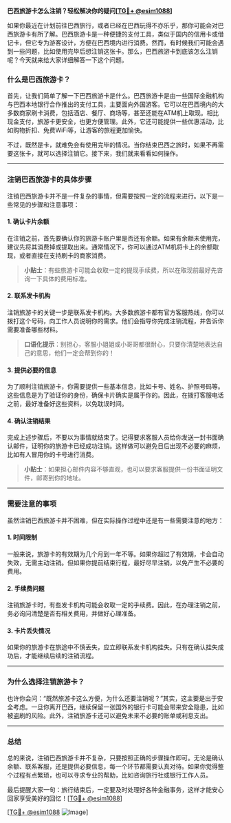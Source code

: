 **巴西旅游卡怎么注销？轻松解决你的疑问[[TG💪+ @esim1088](https://t.me/s/esim1088)]**

如果你最近在计划前往巴西旅行，或者已经在巴西玩得不亦乐乎，那你可能会对巴西旅游卡有所了解。巴西旅游卡是一种便捷的支付工具，类似于国内的信用卡或借记卡，但它专为游客设计，方便在巴西境内进行消费。然而，有时候我们可能会遇到一些问题，比如使用完毕后想注销这张卡。那么，巴西旅游卡到底该怎么注销呢？今天就来给大家详细解答一下这个问题。

### 什么是巴西旅游卡？

首先，让我们简单了解一下巴西旅游卡是什么。巴西旅游卡是由一些国际金融机构与巴西本地银行合作推出的支付工具，主要面向外国游客。它可以在巴西境内的大多数商家刷卡消费，包括酒店、餐厅、商场等，甚至还能在ATM机上取现。相比现金支付，旅游卡更安全，也更方便管理。此外，它还可能提供一些优惠活动，比如购物折扣、免费WiFi等，让游客的旅程更加愉快。

不过，既然是卡，就难免会有使用完毕的情况。当你结束巴西之旅时，如果不再需要这张卡，就可以选择注销它。接下来，我们就来看看如何操作。

---

### 注销巴西旅游卡的具体步骤

注销巴西旅游卡并不是一件复杂的事情，但需要按照一定的流程来进行。以下是一些常见的步骤和注意事项：

#### 1. 确认卡片余额

在注销之前，首先要确认你的旅游卡账户里是否还有余额。如果有余额未使用完，建议先将其消费掉或提取出来。通常情况下，你可以通过ATM机将卡上的余额取现，或者直接在支持刷卡的商家消费。

> **小贴士**：有些旅游卡可能会收取一定的提现手续费，所以在取现前最好先咨询一下具体的费用标准。

#### 2. 联系发卡机构

注销旅游卡的关键一步是联系发卡机构。大多数旅游卡都有官方客服热线，你可以拨打这个号码，向工作人员说明你的需求。他们会指导你完成注销流程，并告诉你需要准备哪些材料。

> **口语化提示**：别担心，客服小姐姐或小哥哥都很耐心，只要你清楚地表达自己的意思，他们一定会帮到你的！

#### 3. 提供必要的信息

为了顺利注销旅游卡，你需要提供一些基本信息，比如卡号、姓名、护照号码等。这些信息是为了验证你的身份，确保卡片确实是属于你的。因此，在拨打客服电话之前，最好准备好这些资料，以免耽误时间。

#### 4. 确认注销结果

完成上述步骤后，不要以为事情就结束了。记得要求客服人员给你发送一封书面确认邮件，证明你的旅游卡已经成功注销。这样做可以避免日后出现不必要的麻烦，比如有人冒用你的卡号进行消费。

> **小贴士**：如果担心邮件内容不够直观，也可以要求客服提供一份书面证明文件，邮寄到你的地址。

---

### 需要注意的事项

虽然注销巴西旅游卡并不困难，但在实际操作过程中还是有一些需要注意的地方：

#### 1. 时间限制

一般来说，旅游卡的有效期为几个月到一年不等。如果你超过了有效期，卡会自动失效，无需主动注销。但如果你提前结束行程，最好尽早注销，以免产生不必要的费用。

#### 2. 手续费问题

注销旅游卡时，有些发卡机构可能会收取一定的手续费。因此，在办理注销之前，务必询问清楚是否有相关费用，并做好心理准备。

#### 3. 卡片丢失情况

如果你的旅游卡在旅途中不慎丢失，应立即联系发卡机构挂失。只有在确认挂失成功后，才能继续后续的注销流程。

---

### 为什么选择注销旅游卡？

也许你会问：“既然旅游卡这么方便，为什么还要注销呢？”其实，这主要是出于安全考虑。一旦你离开巴西，继续保留一张国外的银行卡可能会带来安全隐患，比如被盗刷的风险。此外，注销旅游卡还可以避免未来不必要的账单或利息支出。

---

### 总结

总的来说，注销巴西旅游卡并不复杂，只要按照正确的步骤操作即可。无论是确认余额、联系客服，还是提供必要信息，每一个环节都需要认真对待。如果你觉得整个过程有点繁琐，也可以寻求专业的帮助，比如咨询旅行社或银行工作人员。

最后提醒大家一句：旅行结束后，一定要及时处理好各种金融事务，这样才能安心回家享受美好的回忆！[[TG💪+ @esim1088](https://t.me/s/esim1088)]

[[TG💪+ @esim1088](https://t.me/s/esim1088) ![Image](https://i.postimg.cc/4NQfJmqS/Snipaste-2025-05-13-00-14-12.png)]